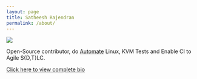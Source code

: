 ```yaml
---
layout: page
title: Satheesh Rajendran
permalink: /about/
---
```


![](https://avatars0.githubusercontent.com/u/1841809?s=150&v=4)

Open-Source contributor, do [Automate](https://github.com/sathnaga) Linux, KVM Tests and Enable CI to Agile S{D,T}LC.


[Click here to view complete bio](https://sathnaga86.com/bio/)
